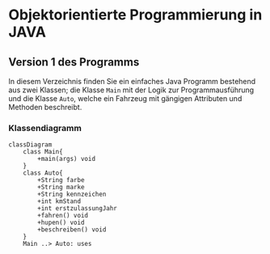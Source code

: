 # Objektorientierte Programmierung in JAVA

## Version 1 des Programms
In diesem Verzeichnis finden Sie ein einfaches Java Programm bestehend aus zwei Klassen; die Klasse `Main` mit der
Logik zur Programmausführung und die Klasse `Auto`, welche ein Fahrzeug mit gängigen Attributen und Methoden beschreibt.

### Klassendiagramm

```mermaid
classDiagram
    class Main{
        +main(args) void
    }
    class Auto{
        +String farbe
        +String marke
        +String kennzeichen
        +int kmStand
        +int erstzulassungJahr
        +fahren() void
        +hupen() void
        +beschreiben() void
    }
    Main ..> Auto: uses

```
